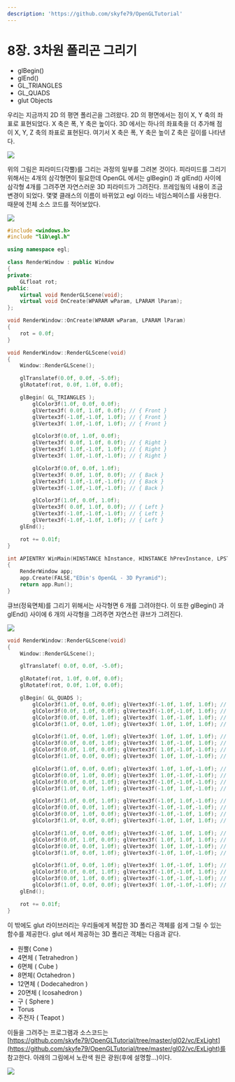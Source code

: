 ```yaml
---
description: 'https://github.com/skyfe79/OpenGLTutorial'
---
```


# 8장. 3차원 폴리곤 그리기

* glBegin\(\)
* glEnd\(\)
* GL\_TRIANGLES
* GL\_QUADS
* glut Objects

우리는 지금까지 2D 의 평면 폴리곤을 그려왔다. 2D 의 평면에서는 점이 X, Y 축의 좌표로 표현되었다. X 축은 폭, Y 축은 높이다. 3D 에서는 하나의 좌표축을 더 추가해 점이 X, Y, Z 축의 좌표로 표현된다. 여기서 X 축은 폭, Y 축은 높이 Z 축은 깊이를 나타낸다.

![](../../.gitbook/assets/08_im01.gif)

위의 그림은 피라미드\(각뿔\)를 그리는 과정의 일부를 그려본 것이다. 피라미드를 그리기 위해서는 4개의 삼각형면이 필요한데 OpenGL 에서는 glBegin\(\) 과 glEnd\(\) 사이에 삼각형 4개를 그려주면 자연스러운 3D 피라미드가 그려진다. 프레임웤의 내용이 조금 변경이 되었다. 몇몇 클래스의 이름이 바뀌었고 egl 이라느 네임스페이스를 사용한다. 때문에 전체 소스 코드를 적어보았다.

![](../../.gitbook/assets/08_im02.jpg)

```cpp
#include <windows.h>
#include "lib\egl.h"

using namespace egl;

class RenderWindow : public Window
{
private:
    GLfloat rot;
public:
    virtual void RenderGLScene(void);
    virtual void OnCreate(WPARAM wParam, LPARAM lParam);
};

void RenderWindow::OnCreate(WPARAM wParam, LPARAM lParam)
{
    rot = 0.0f;
}

void RenderWindow::RenderGLScene(void)
{
    Window::RenderGLScene();

    glTranslatef(0.0f, 0.0f, -5.0f);
    glRotatef(rot, 0.0f, 1.0f, 0.0f);

    glBegin( GL_TRIANGLES );
        glColor3f(1.0f, 0.0f, 0.0f);
        glVertex3f( 0.0f, 1.0f, 0.0f); // { Front }
        glVertex3f(-1.0f,-1.0f, 1.0f); // { Front }
        glVertex3f( 1.0f,-1.0f, 1.0f); // { Front }

        glColor3f(0.0f, 1.0f, 0.0f);
        glVertex3f( 0.0f, 1.0f, 0.0f); // { Right }
        glVertex3f( 1.0f,-1.0f, 1.0f); // { Right }
        glVertex3f( 1.0f,-1.0f,-1.0f); // { Right }

        glColor3f(0.0f, 0.0f, 1.0f);
        glVertex3f( 0.0f, 1.0f, 0.0f); // { Back }
        glVertex3f( 1.0f,-1.0f,-1.0f); // { Back }
        glVertex3f(-1.0f,-1.0f,-1.0f); // { Back }

        glColor3f(1.0f, 0.0f, 1.0f);
        glVertex3f( 0.0f, 1.0f, 0.0f); // { Left }
        glVertex3f(-1.0f,-1.0f,-1.0f); // { Left }
        glVertex3f(-1.0f,-1.0f, 1.0f); // { Left }
    glEnd();

    rot += 0.01f;
}

int APIENTRY WinMain(HINSTANCE hInstance, HINSTANCE hPrevInstance, LPSTR lpCmdLine, int nShowCmd)
{
    RenderWindow app;
    app.Create(FALSE,"EDin's OpenGL - 3D Pyramid");
    return app.Run();
}
```

큐브\(정육면체\)를 그리기 위해서는 사각형면 6 개를 그려야한다. 이 또한 glBegin\(\) 과 glEnd\(\) 사이에 6 개의 사각형을 그려주면 자연스런 큐브가 그려진다.

![](../../.gitbook/assets/08_im03.jpg)

```cpp
void RenderWindow::RenderGLScene(void)
{
    Window::RenderGLScene();

    glTranslatef( 0.0f, 0.0f, -5.0f);

    glRotatef(rot, 1.0f, 0.0f, 0.0f);
    glRotatef(rot, 0.0f, 1.0f, 0.0f);

    glBegin( GL_QUADS );
        glColor3f(1.0f, 0.0f, 0.0f); glVertex3f(-1.0f, 1.0f, 1.0f); // { Front }
        glColor3f(0.0f, 1.0f, 0.0f); glVertex3f(-1.0f,-1.0f, 1.0f); // { Front }
        glColor3f(0.0f, 0.0f, 1.0f); glVertex3f( 1.0f,-1.0f, 1.0f); // { Front }
        glColor3f(1.0f, 0.0f, 1.0f); glVertex3f( 1.0f, 1.0f, 1.0f); // { Front }

        glColor3f(1.0f, 0.0f, 1.0f); glVertex3f( 1.0f, 1.0f, 1.0f); // { Right }
        glColor3f(0.0f, 0.0f, 1.0f); glVertex3f( 1.0f,-1.0f, 1.0f); // { Right }
        glColor3f(0.0f, 1.0f, 0.0f); glVertex3f( 1.0f,-1.0f,-1.0f); // { Right }
        glColor3f(1.0f, 0.0f, 0.0f); glVertex3f( 1.0f, 1.0f,-1.0f); // { Right }

        glColor3f(1.0f, 0.0f, 0.0f); glVertex3f( 1.0f, 1.0f,-1.0f); // { Back }
        glColor3f(0.0f, 1.0f, 0.0f); glVertex3f( 1.0f,-1.0f,-1.0f); // { Back }
        glColor3f(0.0f, 0.0f, 1.0f); glVertex3f(-1.0f,-1.0f,-1.0f); // { Back }
        glColor3f(1.0f, 0.0f, 1.0f); glVertex3f(-1.0f, 1.0f,-1.0f); // { Back }

        glColor3f(1.0f, 0.0f, 1.0f); glVertex3f(-1.0f, 1.0f,-1.0f); // { Left }
        glColor3f(0.0f, 0.0f, 1.0f); glVertex3f(-1.0f,-1.0f,-1.0f); // { Left }
        glColor3f(0.0f, 1.0f, 0.0f); glVertex3f(-1.0f,-1.0f, 1.0f); // { Left }
        glColor3f(1.0f, 0.0f, 0.0f); glVertex3f(-1.0f, 1.0f, 1.0f); // { Left }

        glColor3f(1.0f, 0.0f, 0.0f); glVertex3f(-1.0f, 1.0f, 1.0f); // { Top }
        glColor3f(0.0f, 1.0f, 0.0f); glVertex3f( 1.0f, 1.0f, 1.0f); // { Top }
        glColor3f(0.0f, 0.0f, 1.0f); glVertex3f( 1.0f, 1.0f,-1.0f); // { Top }
        glColor3f(1.0f, 0.0f, 1.0f); glVertex3f(-1.0f, 1.0f,-1.0f); // { Top }

        glColor3f(1.0f, 0.0f, 1.0f); glVertex3f( 1.0f,-1.0f, 1.0f); // { Bottom }
        glColor3f(0.0f, 0.0f, 1.0f); glVertex3f(-1.0f,-1.0f, 1.0f); // { Bottom }
        glColor3f(0.0f, 1.0f, 0.0f); glVertex3f(-1.0f,-1.0f,-1.0f); // { Bottom }
        glColor3f(1.0f, 0.0f, 0.0f); glVertex3f( 1.0f,-1.0f,-1.0f); // { Bottom }
    glEnd();

    rot += 0.01f;
}
```

이 밖에도 glut 라이브러리는 우리들에게 복잡한 3D 폴리곤 객체를 쉽게 그릴 수 있는 함수를 제공한다. glut 에서 제공하는 3D 폴리곤 객체는 다음과 같다.

* 원뿔\( Cone \)
* 4면체 \( Tetrahedron \)
* 6면체 \( Cube \)
* 8면체\( Octahedron \)
* 12면체 \( Dodecahedron \)
* 20면체 \( Icosahedron \)
* 구 \( Sphere \)
* Torus
* 주전자 \( Teapot \)

이들을 그려주는 프로그램과 소스코드는 [https://github.com/skyfe79/OpenGLTutorial/tree/master/gl02/vc/ExLight](https://github.com/skyfe79/OpenGLTutorial/tree/master/gl02/vc/ExLight)를 참고한다. 아래의 그림에서 노란색 원은 광원\(후에 설명할...\)이다.

![](../../.gitbook/assets/08_im05.png)


